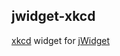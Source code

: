 jwidget-xkcd
---------------


[xkcd](http://xkcd.com) widget for [jWidget](https://github.com/FSI-HochschuleTrier/jWidget/tree/alpha)
